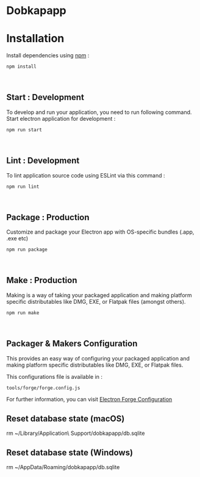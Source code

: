 # Dobkapapp

# Installation


Install dependencies using [npm](https://www.npmjs.com/) :

```bash
npm install
```

<br />

## Start : Development

To develop and run your application, you need to run following command.
<br />
Start electron application for development :

```bash
npm run start
```

<br />

## Lint : Development

To lint application source code using ESLint via this command :

```bash
npm run lint
```

<br />

## Package : Production

Customize and package your Electron app with OS-specific bundles (.app, .exe etc)

```bash
npm run package
```

<br />

## Make : Production

Making is a way of taking your packaged application and making platform specific distributables like DMG, EXE, or Flatpak files (amongst others).

```bash
npm run make
```

<br />


## Packager & Makers Configuration

This provides an easy way of configuring your packaged application and making platform specific distributables like DMG, EXE, or Flatpak files.

This configurations file is available in :

```bash
tools/forge/forge.config.js
```

For further information, you can visit [Electron Forge Configuration](https://www.electronforge.io/configuration)

## Reset database state (macOS)

rm ~/Library/Application\ Support/dobkapapp/db.sqlite

## Reset database state (Windows)

rm ~/AppData/Roaming/dobkapapp/db.sqlite

